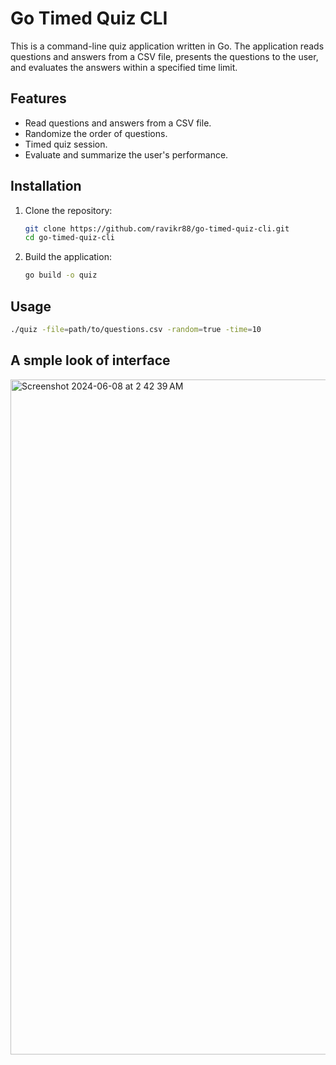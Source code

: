 # Go Timed Quiz CLI

This is a command-line quiz application written in Go. The application reads questions and answers from a CSV file, presents the questions to the user, and evaluates the answers within a specified time limit.

## Features

- Read questions and answers from a CSV file.
- Randomize the order of questions.
- Timed quiz session.
- Evaluate and summarize the user's performance.

## Installation

1. Clone the repository:

    ```sh
    git clone https://github.com/ravikr88/go-timed-quiz-cli.git
    cd go-timed-quiz-cli
    ```

2. Build the application:

    ```sh
    go build -o quiz
    ```

## Usage

```sh
./quiz -file=path/to/questions.csv -random=true -time=10
```

##  A smple look of interface
 <img width="1080" alt="Screenshot 2024-06-08 at 2 42 39 AM" src="https://github.com/ravikr88/go-timed-quiz-cli/assets/135989427/be7fff8e-bc21-4703-86c5-f55c6ad62fb8">
